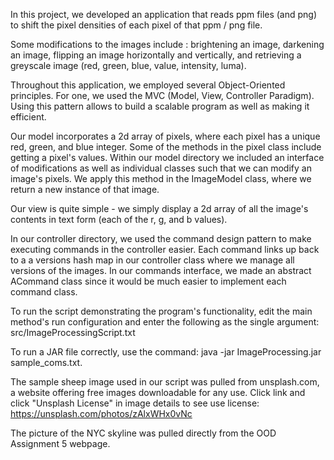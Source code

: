 In this project, we developed an application that reads ppm files (and png) to shift the pixel densities of each pixel of that ppm / png file. 

Some modifications to the images include : brightening an image, darkening an image, flipping an image horizontally and vertically, and retrieving a greyscale image (red, green, blue, value, intensity, luma). 

Throughout this application, we employed several Object-Oriented principles. For one, we used the MVC (Model, View, Controller Paradigm). Using this pattern allows to build a scalable program as well as making it efficient. 

Our model incorporates a 2d array of pixels, where each pixel has a unique red, green, and blue integer. Some of the methods in the pixel class include getting a pixel's values. Within our model directory we included an interface of modifications as well as individual classes such that we can modify an image's pixels. We apply this method in the ImageModel class, where we return a new instance of that image. 

Our view is quite simple - we simply display a 2d array of all the image's contents in text form (each of the r, g, and b values). 

In our controller directory, we used the command design pattern to make executing commands in the controller easier. Each command links up back to a a versions hash map in our controller class where we manage all versions of the images. In our commands interface, we made an abstract ACommand class since it would be much easier to implement each command class. 

To run the script demonstrating the program's functionality, edit the main method's run configuration and enter the following as the single argument:
src/ImageProcessingScript.txt

To run a JAR file correctly, use the command: java -jar ImageProcessing.jar sample_coms.txt.

The sample sheep image used in our script was pulled from unsplash.com, a website offering free images downloadable for any use. Click link and click "Unsplash License" in image details to see use license:
https://unsplash.com/photos/zAlxWHx0vNc

The picture of the NYC skyline was pulled directly from the OOD Assignment 5 webpage.